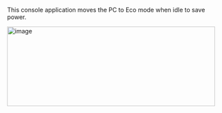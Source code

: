 This console application moves the PC to Eco mode when idle to save power.

<img width="485" height="187" alt="image" src="https://github.com/user-attachments/assets/cf82b8de-093a-46ed-ae32-2576f468604b" />

